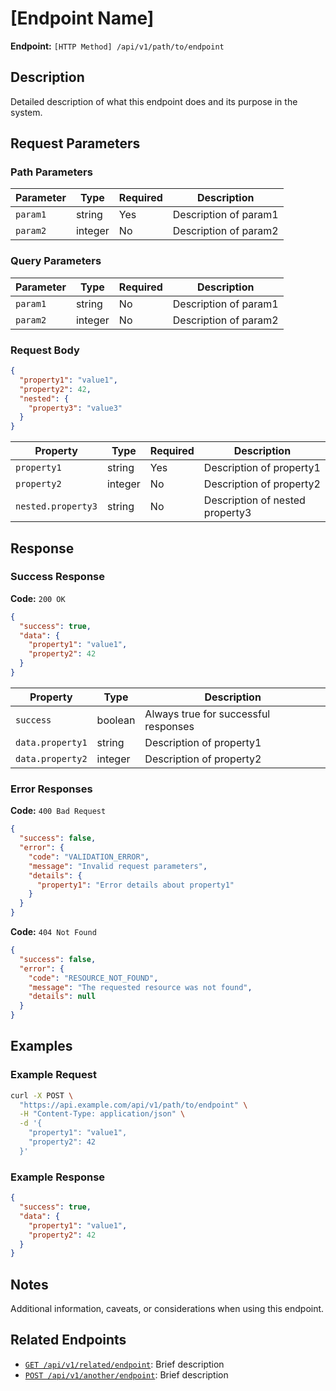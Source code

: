 # [Endpoint Name]

**Endpoint:** `[HTTP Method] /api/v1/path/to/endpoint`

## Description

Detailed description of what this endpoint does and its purpose in the system.

## Request Parameters

### Path Parameters

| Parameter | Type | Required | Description |
|-----------|------|----------|-------------|
| `param1` | string | Yes | Description of param1 |
| `param2` | integer | No | Description of param2 |

### Query Parameters

| Parameter | Type | Required | Description |
|-----------|------|----------|-------------|
| `param1` | string | No | Description of param1 |
| `param2` | integer | No | Description of param2 |

### Request Body

```json
{
  "property1": "value1",
  "property2": 42,
  "nested": {
    "property3": "value3"
  }
}
```

| Property | Type | Required | Description |
|----------|------|----------|-------------|
| `property1` | string | Yes | Description of property1 |
| `property2` | integer | No | Description of property2 |
| `nested.property3` | string | No | Description of nested property3 |

## Response

### Success Response

**Code:** `200 OK`

```json
{
  "success": true,
  "data": {
    "property1": "value1",
    "property2": 42
  }
}
```

| Property | Type | Description |
|----------|------|-------------|
| `success` | boolean | Always true for successful responses |
| `data.property1` | string | Description of property1 |
| `data.property2` | integer | Description of property2 |

### Error Responses

**Code:** `400 Bad Request`

```json
{
  "success": false,
  "error": {
    "code": "VALIDATION_ERROR",
    "message": "Invalid request parameters",
    "details": {
      "property1": "Error details about property1"
    }
  }
}
```

**Code:** `404 Not Found`

```json
{
  "success": false,
  "error": {
    "code": "RESOURCE_NOT_FOUND",
    "message": "The requested resource was not found",
    "details": null
  }
}
```

## Examples

### Example Request

```bash
curl -X POST \
  "https://api.example.com/api/v1/path/to/endpoint" \
  -H "Content-Type: application/json" \
  -d '{
    "property1": "value1",
    "property2": 42
  }'
```

### Example Response

```json
{
  "success": true,
  "data": {
    "property1": "value1",
    "property2": 42
  }
}
```

## Notes

Additional information, caveats, or considerations when using this endpoint.

## Related Endpoints

- [`GET /api/v1/related/endpoint`](link-to-related-endpoint.md): Brief description
- [`POST /api/v1/another/endpoint`](link-to-another-endpoint.md): Brief description